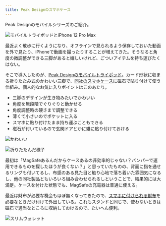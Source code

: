 ```yaml
---
title: Peak Designのスマホケース
---
```

Peak Designのモバイルシリーズのご紹介。

![](https://lh3.googleusercontent.com/9cbjYg0jLQVY6c252aOC672_g21Vdslx6xKvXhJW691Wj7HJr1xPqYDQ6g2hirquXUpL8Pvsqjzkf0d_tUo1KzzV-qqBvTKboUT5wdJqTxYfh5IcypzDGy5sFazkZhn5vDgJs-IKeVheRyyvVH8sGQ "モバイルトライポッドとiPhone 12 Pro Max")

最近よく散歩に行くようになり、オフラインで見られるよう保存しておいた動画を外で見たり、iPhoneで動画を撮ったりすることが増えてきた。そうなると角度の微調整ができる三脚があると嬉しいけれど、ごついアイテムを持ち運びたくはない。

そこで導入したのが、[Peak Designのモバイルトライポッド](https://www.amazon.co.jp/dp/B09FRZPLL3)。カード形状に収まる折りたたみ式のかわいい三脚で、[同社のスマホケース](https://www.amazon.co.jp/dp/B09FP3HP7Z?)に磁石で貼り付けて使う仕組み。個人的なお気に入りポイントはこのあたり。

*   三脚のデザインが生き物みたいでかわいい
*   角度を無段階でぐりぐりと動かせる
*   角度調整時の硬さまで調整できる
*   薄くて小さいのでポケットに入る
*   スマホに貼り付けたまま持ち運ぶこともできる
*   磁石が付いているので玄関ドアとかに雑に貼り付けておける

![](https://lh3.googleusercontent.com/XZPyq8ZCqdXLCikC6cL413V31goRujnpcX2UYEQCyUcdGtdXrjKh4keC-VPyZyvrSjugjBmdEiofPceKYvnq8W4mDmAwc-jTP7GIjpYKVcgtBekqwtBpOs5Sg-WOpVkW-Z-Ji1U6mGhZFxMgXRTVLQ "かわいい")

![](https://lh6.googleusercontent.com/QuiXPzXi31DlfOqMp4hcGJ2huqUsD_XrS4i4hDjMd0eR0G24KriPlSuE-Yw6y5rsiZhbXc9hshaqpRLVQfuDpus6gcD5Sx2by2Sugp0JAKAKOPmaBVRQU_vd1ajuSNwqBRPHNvZ3UYrw-bWpNhQmgQ "折りたたんだ様子")

最初は「MagSafeあるんだからケースあるの非効率的じゃない？バンパーで運用できるものを探したほうが良くない？」と思っていたものの、背面に指を通せるリングも付いてるし、布感のある見た目と触り心地で落ち着いた雰囲気になるし、他の同社製品ともいろいろ組み合わせられるしということで、結果的には大満足。ケースを付けた状態でも、MagSafeの充電器は普通に使える。

最近は財布が必要な機会もほぼ無くなってきたので、[スマホに付けられる財布](https://www.amazon.co.jp/dp/B09FSGW671)を必要なときだけ付けて外出している。これもスタンドと同じで、使わないときは磁石で適当なところに収納しておけるので、たいへん便利。

![](https://lh3.googleusercontent.com/DeAqc6Hng_6cPtJQ1OWskfRx8J-mbUUiq3Hkso4Wh4yD27_ncNXnAHbVROhOJgmMVAChIDeiBVmVAY-6Dxoid0jldHiV-lMhMu2k4WvTqZtZtVnTpQW0619RkyF4TDuJ726VHTM5IdBvs6bGX5nL0w "スリムウォレット")
